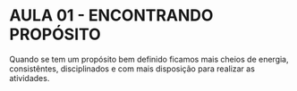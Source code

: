 # AULA 01 - ENCONTRANDO PROPÓSITO

Quando se tem um propósito bem definido ficamos mais cheios de energia, consistêntes, disciplinados e com mais disposição para realizar as atividades.
